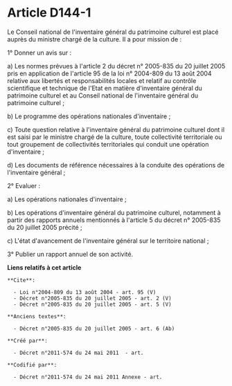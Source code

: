 # Article D144-1

Le Conseil national de l'inventaire général du patrimoine culturel est placé auprès du ministre chargé de la culture. Il a
pour mission de :

1° Donner un avis sur :

a) Les normes prévues à l'article 2 du décret n° 2005-835 du 20 juillet 2005 pris en application de l'article 95 de la loi n°
2004-809 du 13 août 2004 relative aux libertés et responsabilités locales et relatif au contrôle scientifique et technique de
l'Etat en matière d'inventaire général du patrimoine culturel et au Conseil national de l'inventaire général du patrimoine
culturel ;

b) Le programme des opérations nationales d'inventaire ;

c) Toute question relative à l'inventaire général du patrimoine culturel dont il est saisi par le ministre chargé de la
culture, toute collectivité territoriale ou tout groupement de collectivités territoriales qui conduit une opération
d'inventaire ;

d) Les documents de référence nécessaires à la conduite des opérations de l'inventaire général ;

2° Evaluer :

a) Les opérations nationales d'inventaire ;

b) Les opérations d'inventaire général du patrimoine culturel, notamment à partir des rapports annuels mentionnés à l'article
5 du décret n° 2005-835 du 20 juillet 2005 précité ;

c) L'état d'avancement de l'inventaire général sur le territoire national ;

3° Publier un rapport annuel de son activité.

**Liens relatifs à cet article**

	**Cite**:

	  - Loi n°2004-809 du 13 août 2004 - art. 95 (V)
	  - Décret n°2005-835 du 20 juillet 2005 - art. 2 (V)
	  - Décret n°2005-835 du 20 juillet 2005 - art. 5 (V)

	**Anciens textes**:

	  - Décret n°2005-835 du 20 juillet 2005 - art. 6 (Ab)

	**Créé par**:

	  - Décret n°2011-574 du 24 mai 2011  - art.

	**Codifié par**:

	  - Décret n°2011-574 du 24 mai 2011 Annexe - art.
